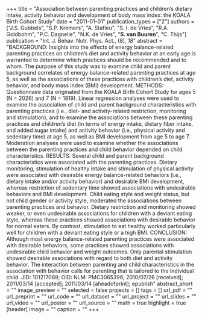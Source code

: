 +++
title = "Association between parenting practices and children’s dietary intake, activity behavior and development of body mass index: the KOALA Birth Cohort Study"
date = "2011-01-01"
publication_types = ["2"]
authors = ["J.S. Gubbels", "S.P. Kremers", "A. Stafleu", "S. I. de Vries", "R.A. Goldbohm", "P.C. Dagnelie", "N.K. de Vries", "**S. van Buuren**", "C. Thijs"]
publication = "Int. J. Behav. Nutr. Phys. Act., (8), _18_"
abstract = "BACKGROUND: Insights into the effects of energy balance-related parenting practices on children’s diet and activity behavior at an early age is warranted to determine which practices should be recommended and to whom. The purpose of this study was to examine child and parent background correlates of energy balance-related parenting practices at age 5, as well as the associations of these practices with children’s diet, activity behavior, and body mass index (BMI) development. METHODS: Questionnaire data originated from the KOALA Birth Cohort Study for ages 5 (N = 2026) and 7 (N = 1819). Linear regression analyses were used to examine the association of child and parent background characteristics with parenting practices (i.e., diet- and activity-related restriction, monitoring and stimulation), and to examine the associations between these parenting practices and children’s diet (in terms of energy intake, dietary fiber intake, and added sugar intake) and activity behavior (i.e., physical activity and sedentary time) at age 5, as well as BMI development from age 5 to age 7. Moderation analyses were used to examine whether the associations between the parenting practices and child behavior depended on child characteristics. RESULTS: Several child and parent background characteristics were associated with the parenting practices. Dietary monitoring, stimulation of healthy intake and stimulation of physical activity were associated with desirable energy balance-related behaviors (i.e., dietary intake and/or activity behavior) and desirable BMI development, whereas restriction of sedentary time showed associations with undesirable behaviors and BMI development. Child eating style and weight status, but not child gender or activity style, moderated the associations between parenting practices and behavior. Dietary restriction and monitoring showed weaker, or even undesirable associations for children with a deviant eating style, whereas these practices showed associations with desirable behavior for normal eaters. By contrast, stimulation to eat healthy worked particularly well for children with a deviant eating style or a high BMI. CONCLUSION: Although most energy balance-related parenting practices were associated with desirable behaviors, some practices showed associations with undesirable child behavior and weight outcomes. Only parental stimulation showed desirable associations with regard to both diet and activity behavior. The interaction between parenting and child characteristics in the association with behavior calls for parenting that is tailored to the individual child. JID: 101217089; OID: NLM: PMC3065396; 2010/07/26 [received]; 2011/03/14 [accepted]; 2011/03/14 [aheadofprint]; epublish"
abstract_short = ""
image_preview = ""
selected = false
projects = []
tags = []
url_pdf = ""
url_preprint = ""
url_code = ""
url_dataset = ""
url_project = ""
url_slides = ""
url_video = ""
url_poster = ""
url_source = ""
math = true
highlight = true
[header]
image = ""
caption = ""
+++
